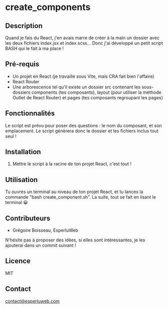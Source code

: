 # create_components

## Description
Quand je fais du React, j'en avais marre de créer à la main un dossier avec les deux fichiers index.jsx et index.scss... Donc j'ai développé un petit script BASH qui le fait à ma place !

## Pré-requis

- Un projet en React (je travaille sous Vite, mais CRA fait bien l'affaire)
- React Router
- Une arborescence tel qu'il existe un dossier src contenant les sous-dossiers components (tes composants), layout (pour utiliser la méthode Outlet de React Router) et pages (tes composants regroupant les pages)

## Fonctionnalités
Le script est prévu pour poser des questions : le nom du composant, et son emplacement. Le script génèrera donc le dossier et les fichiers inclus tout seul !

## Installation
1. Mettre le script à la racine de ton projet React, c'est tout !

## Utilisation
Tu ouvres un terminal au niveau de ton projet React, et tu lances la commande "bash create_component.sh". La suite, tout se fait en lisant le terminal 😀

## Contributeurs
- Grégoire Boisseau, EsperluWeb

N'hésite pas à proposer des idées, si elles sont intéressantes, je les ajouterai dans un commit suivant !

## Licence
MIT

## Contact
contact@esperluweb.com